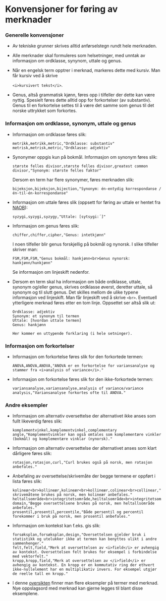 # Konvensjoner for føring av merknader

### Generelle konvensjoner

- Av tekniske grunner skrives alltid anførselstegn rundt hele merknaden. 

- Alle merknader skal formuleres som helsetninger, med unntak av informasjon om ordklasse, synynom, uttale og genus. 

- Når en engelsk term opptrer i merknad, markeres dette med kursiv. Man får kursiv ved å skrive 

  `<i>kursivert tekst</i>`.
  
- Genus, altså grammatisk kjønn, føres opp i tilfeller der dette kan være nyttig. Spesielt føres dette alltid opp for forkortelser (av substantiv). Genus til en forkortelse settes til å være det samme som genus til det norske uttrykket som forkortes. 

### Informasjon om ordklasse, synonym, uttale og genus
* Informasjon om ordklasse føres slik:
  ```
  metrikk,metrikk,metric,"Ordklasse: substantiv"
  metrisk,metrisk,metric,"Ordklasse: adjektiv"
  ```

* Synonymer oppgis kun på bokmål. Informasjon om synonym føres slik: 
  ```
  største felles divisor,største felles divisor,greatest common divisor,"Synonym: største felles faktor"
  ```
  Dersom en term har flere synonymer, føres merknaden slik: 
  ```
  bijeksjon,bijeksjon,bijection,"Synonym: én-entydig korrespondanse / én-til-én-korrespondanse"
  ```

* Informasjon om uttale føres slik (oppsett for føring av uttale er hentet fra [NAOB](https://www.naob.no/)): 
  ```
  syzygi,syzygi,syzygy,"Uttale: [sytsygi:´]"
  ```
  
* Informasjon om genus føres slik:
  ```
  chiffer,chiffer,cipher,"Genus: intetkjønn"
  ```
  I noen tilfeller blir genus forskjellig på bokmål og nynorsk. I slike tilfeller skriver man: 
  ```
  FSM,FSM,FSM,"Genus bokmål: hankjønn<br>Genus nynorsk: hankjønn/hunkjønn" 
  ```
  Se informasjon om linjeskift nedenfor.

* Dersom en term skal ha informasjon om både ordklasse, uttale, synonym og/eller genus,
  skrives ordklasse øverst, deretter uttale, så synonym og til slutt genus.
  Det skilles mellom de ulike typene informasjon ved linjeskift. Man får linjeskift ved å skrive `<br>`.
  Eventuell ytterligere merknad føres etter en tom linje. Oppsettet ser altså slik ut:

  ```
  Ordklasse: adjektiv
  Synonym: et synonym til termen
  Uttale: [hvordan uttale termen]
  Genus: hankjønn

  Her kommer en uttypende forklaring (i hele setninger). 
  ```

### Informasjon om forkortelser
* Informasjon om forkortelse føres slik for den forkortede termen: 
  ```
  ANOVA,ANOVA,ANOVA,"ANOVA er en forkortelse for variansanalyse og stammer fra <i>analysis of variance</i>."
  ```

* Informasjon om forkortelse føres slik for den ikke-forkortede termen:
  ```
  variansanalyse,variansanalyse,analysis of variance/variance analysis,"Variansanalyse forkortes ofte til ANOVA."
  ```

### Andre eksempler
* Informasjon om alternativ oversettelse der alternativet ikke anses som fullt likeverdig føres slik:
  ```
  komplementvinkel,komplementvinkel,complementary angle,"Komplementvinkler kan også omtales som komplementære vinkler (bokmål) og komplementære vinklar (nynorsk)."
  ```

* Informasjon om alternativ oversettelse der alternativet anses som klart dårligere føres slik:
  ```
  rotasjon,rotasjon,curl,"Curl brukes også på norsk, men rotasjon anbefales."
  ```

* Anbefaling av oversettelse/skrivemåte der begge termene er oppført i lista føres slik:
  ```
  kolineær<br>kollineær,kolineær<br>kollineær,colinear<br>collinear,"Begge skrivemåtene brukes på norsk, men kolineær anbefales."
  heltallsområde<br>integritetsområde,heiltalsområde<br>integritetsområde,integral domain,"Begge oversettelsene brukes på norsk, men heltallsområde anbefales."
  prosentil,prosentil,percentile,"Både persentil og percentil forekommer i bruk på norsk, men prosentil anbefales."
  ```

* Informasjon om kontekst kan f.eks. gis slik:
  ```
  forsøksplan,forsøksplan,design,"Oversettelsen gjelder bruk i statistikk og utelukker ikke at termen kan benyttes ulikt i andre sammenhenger."
  felt,felt,field,"Merk at oversettelsen av <i>field</i> er avhengig av kontekst. Oversettelsen felt brukes for eksempel i forbindelse med vektorfelt."
  kropp,kropp,field,"Merk at oversettelsen av </i>field</i> er avhengig av kontekst. En kropp er en kommutativ ring der ethvert ikke-nullelement har en multiplikativ invers. For eksempel utgjør de reelle tall en kropp."
  ```

* I denne [oversikten](termer_med_merknad_eksempler.csv) finner man flere eksempler på termer med merknad. Nye oppslagsord med merknad kan gjerne legges til blant disse eksemplene.

